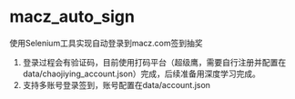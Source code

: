 # macz_auto_sign
使用Selenium工具实现自动登录到macz.com签到抽奖


1. 登录过程会有验证码，目前使用打码平台（超级鹰，需要自行注册并配置在data/chaojiying_account.json）完成，后续准备用深度学习完成。
2. 支持多账号登录签到，账号配置在data/account.json
